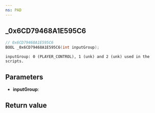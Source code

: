 ```yaml
---
ns: PAD
---
```

## _0x6CD79468A1E595C6

```c
// 0x6CD79468A1E595C6
BOOL _0x6CD79468A1E595C6(int inputGroup);
```

```
inputGroup: 0 (PLAYER_CONTROL), 1 (unk) and 2 (unk) used in the scripts.
```

## Parameters
* **inputGroup**: 

## Return value
